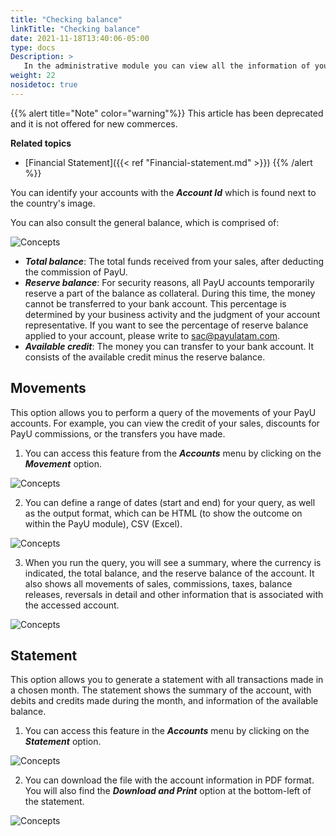 ```yaml
---
title: "Checking balance"
linkTitle: "Checking balance"
date: 2021-11-18T13:40:06-05:00
type: docs
Description: >
   In the administrative module you can view all the information of your accounts. You will be able to check to see the money coming into your accounts, the overall balance, and credits or discounts made to your account.
weight: 22
nosidetoc: true
---
```


{{% alert title="Note" color="warning"%}}
This article has been deprecated and it is not offered for new commerces.

**Related topics**
* [Financial Statement]({{< ref "Financial-statement.md" >}})
{{% /alert %}}

You can identify your accounts with the _**Account Id**_ which is found next to the country's image.

You can also consult the general balance, which is comprised of:

![Concepts](http://developers.payulatam.com/images/soluciones-adicionales/saldo1-en.jpg)

* _**Total balance**_: The total funds received from your sales, after deducting the commission of PayU.
* _**Reserve balance**_: For security reasons, all PayU accounts temporarily reserve a part of the balance as collateral. During this time, the money cannot be transferred to your bank account. This percentage is determined by your business activity and the judgment of your account representative. If you want to see the percentage of reserve balance applied to your account, please write to sac@payulatam.com.
* _**Available credit**_: The money you can transfer to your bank account. It consists of the available credit minus the reserve balance.

## Movements
This option allows you to perform a query of the movements of your PayU accounts. For example, you can view the credit of your sales, discounts for PayU commissions, or the transfers you have made.

1. You can access this feature from the _**Accounts**_ menu by clicking on the _**Movement**_ option.

![Concepts](http://developers.payulatam.com/images/soluciones-adicionales/saldo2-en.jpg)

2. You can define a range of dates (start and end) for your query, as well as the output format, which can be HTML (to show the outcome on within the PayU module), CSV (Excel).

![Concepts](http://developers.payulatam.com/images/soluciones-adicionales/saldo3-en.jpg)

3. When you run the query, you will see a summary, where the currency is indicated, the total balance, and the reserve balance of the account. It also shows all movements of sales, commissions, taxes, balance releases, reversals in detail and other information that is associated with the accessed account.

![Concepts](http://developers.payulatam.com/images/soluciones-adicionales/saldo4-en.jpg)

## Statement
This option allows you to generate a statement with all transactions made in a chosen month. The statement shows the summary of the account, with debits and credits made during the month, and information of the available balance.

1. You can access this feature in the _**Accounts**_ menu by clicking on the _**Statement**_ option.

![Concepts](http://developers.payulatam.com/images/soluciones-adicionales/saldo5-en.jpg)

2. You can download the file with the account information in PDF format. You will also find the _**Download and Print**_ option at the bottom-left of the statement.

![Concepts](http://developers.payulatam.com/images/soluciones-adicionales/saldo6-en.jpg)